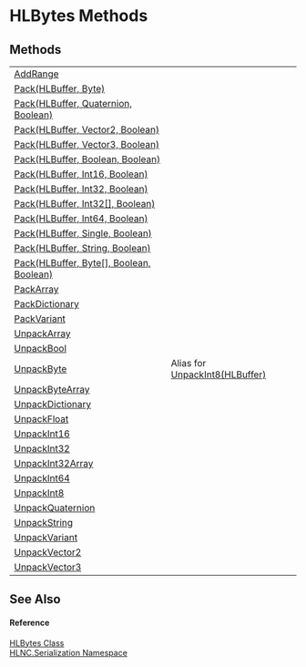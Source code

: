 # HLBytes Methods




## Methods
<table>
<tr>
<td><a href="M_HLNC_Serialization_HLBytes_AddRange">AddRange</a></td>
<td> </td></tr>
<tr>
<td><a href="M_HLNC_Serialization_HLBytes_Pack_4">Pack(HLBuffer, Byte)</a></td>
<td> </td></tr>
<tr>
<td><a href="M_HLNC_Serialization_HLBytes_Pack">Pack(HLBuffer, Quaternion, Boolean)</a></td>
<td> </td></tr>
<tr>
<td><a href="M_HLNC_Serialization_HLBytes_Pack_1">Pack(HLBuffer, Vector2, Boolean)</a></td>
<td> </td></tr>
<tr>
<td><a href="M_HLNC_Serialization_HLBytes_Pack_2">Pack(HLBuffer, Vector3, Boolean)</a></td>
<td> </td></tr>
<tr>
<td><a href="M_HLNC_Serialization_HLBytes_Pack_3">Pack(HLBuffer, Boolean, Boolean)</a></td>
<td> </td></tr>
<tr>
<td><a href="M_HLNC_Serialization_HLBytes_Pack_6">Pack(HLBuffer, Int16, Boolean)</a></td>
<td> </td></tr>
<tr>
<td><a href="M_HLNC_Serialization_HLBytes_Pack_7">Pack(HLBuffer, Int32, Boolean)</a></td>
<td> </td></tr>
<tr>
<td><a href="M_HLNC_Serialization_HLBytes_Pack_8">Pack(HLBuffer, Int32[], Boolean)</a></td>
<td> </td></tr>
<tr>
<td><a href="M_HLNC_Serialization_HLBytes_Pack_9">Pack(HLBuffer, Int64, Boolean)</a></td>
<td> </td></tr>
<tr>
<td><a href="M_HLNC_Serialization_HLBytes_Pack_10">Pack(HLBuffer, Single, Boolean)</a></td>
<td> </td></tr>
<tr>
<td><a href="M_HLNC_Serialization_HLBytes_Pack_11">Pack(HLBuffer, String, Boolean)</a></td>
<td> </td></tr>
<tr>
<td><a href="M_HLNC_Serialization_HLBytes_Pack_5">Pack(HLBuffer, Byte[], Boolean, Boolean)</a></td>
<td> </td></tr>
<tr>
<td><a href="M_HLNC_Serialization_HLBytes_PackArray">PackArray</a></td>
<td> </td></tr>
<tr>
<td><a href="M_HLNC_Serialization_HLBytes_PackDictionary">PackDictionary</a></td>
<td> </td></tr>
<tr>
<td><a href="M_HLNC_Serialization_HLBytes_PackVariant">PackVariant</a></td>
<td> </td></tr>
<tr>
<td><a href="M_HLNC_Serialization_HLBytes_UnpackArray">UnpackArray</a></td>
<td> </td></tr>
<tr>
<td><a href="M_HLNC_Serialization_HLBytes_UnpackBool">UnpackBool</a></td>
<td> </td></tr>
<tr>
<td><a href="M_HLNC_Serialization_HLBytes_UnpackByte">UnpackByte</a></td>
<td>Alias for <a href="M_HLNC_Serialization_HLBytes_UnpackInt8">UnpackInt8(HLBuffer)</a></td></tr>
<tr>
<td><a href="M_HLNC_Serialization_HLBytes_UnpackByteArray">UnpackByteArray</a></td>
<td> </td></tr>
<tr>
<td><a href="M_HLNC_Serialization_HLBytes_UnpackDictionary">UnpackDictionary</a></td>
<td> </td></tr>
<tr>
<td><a href="M_HLNC_Serialization_HLBytes_UnpackFloat">UnpackFloat</a></td>
<td> </td></tr>
<tr>
<td><a href="M_HLNC_Serialization_HLBytes_UnpackInt16">UnpackInt16</a></td>
<td> </td></tr>
<tr>
<td><a href="M_HLNC_Serialization_HLBytes_UnpackInt32">UnpackInt32</a></td>
<td> </td></tr>
<tr>
<td><a href="M_HLNC_Serialization_HLBytes_UnpackInt32Array">UnpackInt32Array</a></td>
<td> </td></tr>
<tr>
<td><a href="M_HLNC_Serialization_HLBytes_UnpackInt64">UnpackInt64</a></td>
<td> </td></tr>
<tr>
<td><a href="M_HLNC_Serialization_HLBytes_UnpackInt8">UnpackInt8</a></td>
<td> </td></tr>
<tr>
<td><a href="M_HLNC_Serialization_HLBytes_UnpackQuaternion">UnpackQuaternion</a></td>
<td> </td></tr>
<tr>
<td><a href="M_HLNC_Serialization_HLBytes_UnpackString">UnpackString</a></td>
<td> </td></tr>
<tr>
<td><a href="M_HLNC_Serialization_HLBytes_UnpackVariant">UnpackVariant</a></td>
<td> </td></tr>
<tr>
<td><a href="M_HLNC_Serialization_HLBytes_UnpackVector2">UnpackVector2</a></td>
<td> </td></tr>
<tr>
<td><a href="M_HLNC_Serialization_HLBytes_UnpackVector3">UnpackVector3</a></td>
<td> </td></tr>
</table>

## See Also


#### Reference
<a href="T_HLNC_Serialization_HLBytes">HLBytes Class</a>  
<a href="N_HLNC_Serialization">HLNC.Serialization Namespace</a>  
